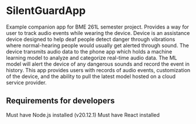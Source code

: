 # SilentGuardApp
Example companion app for BME 261L semester project. Provides a way for user to track audio events while wearing the device. Device is an assistance device designed to help deaf people detect danger through vibrations where normal-hearing people would usually get alerted through sound. The device transmits audio data to the phone app which holds a machine learning model to analyze and categorize real-time audio data. The ML model will alert the device of any dangerous sounds and record the event in history. This app provides users with records of audio events, customization of the device, and the ability to pull the latest model hosted on a cloud service provider.

## Requirements for developers
Must have Node.js installed (v20.12.1)
Must have React installed
